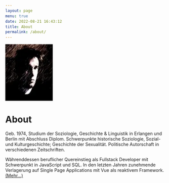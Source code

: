 ```yaml
---
layout: page
menu: true
date: 2022-08-21 16:43:12
title: About
permalink: /about/
---
```

<img style="margin-left: 0" src="/assets/img/uploads/profile.webp" alt="Georg Klauda" width="150" height="179" class="post-cover">

# About

Geb. 1974, Studium der Soziologie, Geschichte & Linguistik in Erlangen und Berlin mit Abschluss Diplom. Schwerpunkte historische Soziologie, Sozial- und Kulturgeschichte; Geschichte der Sexualität. Politische Autorschaft in verschiedenen Zeitschriften.

Währenddessen beruflicher Quereinstieg als Fullstack Developer mit Schwerpunkt in JavaScript und SQL. In den letzten Jahren zunehmende Verlagerung auf Single Page Applications mit Vue als reaktivem Framework. <a href="/web-projects" arial-label="Mehr lesen über meine Webprojekte">(Mehr...)</a>